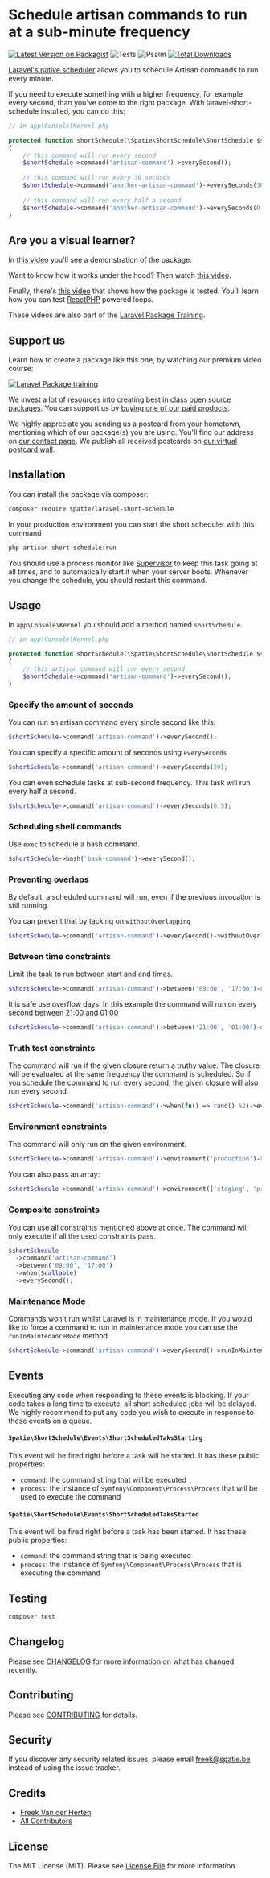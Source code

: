 # Schedule artisan commands to run at a sub-minute frequency

[![Latest Version on Packagist](https://img.shields.io/packagist/v/spatie/laravel-short-schedule.svg?style=flat-square)](https://packagist.org/packages/spatie/laravel-short-schedule)
![Tests](https://github.com/spatie/laravel-short-schedule/workflows/Tests/badge.svg)
![Psalm](https://github.com/spatie/laravel-short-schedule/workflows/Psalm/badge.svg)
[![Total Downloads](https://img.shields.io/packagist/dt/spatie/laravel-short-schedule.svg?style=flat-square)](https://packagist.org/packages/spatie/laravel-short-schedule)

[Laravel's native scheduler](https://laravel.com/docs/master/scheduling) allows you to schedule Artisan commands to run every minute. 

If you need to execute something with a higher frequency, for example every second, than you've come to the right package. With laravel-short-schedule installed, you can do this:

```php
// in app\Console\Kernel.php

protected function shortSchedule(\Spatie\ShortSchedule\ShortSchedule $shortSchedule)
{
    // this command will run every second
    $shortSchedule->command('artisan-command')->everySecond();
    
    // this command will run every 30 seconds
    $shortSchedule->command('another-artisan-command')->everySeconds(30);
    
    // this command will run every half a second
    $shortSchedule->command('another-artisan-command')->everySeconds(0.5);
}
```

## Are you a visual learner?

In [this video](https://spatie.be/videos/laravel-package-training/laravel-short-schedule-part-1-using-the-package) you'll see a demonstration of the package. 

Want to know how it works under the hood? Then watch [this video](https://spatie.be/videos/laravel-package-training/laravel-short-schedule-part-2-under-the-hood).

Finally, there's [this video](https://spatie.be/videos/laravel-package-training/laravel-short-schedule-part-3-testing-the-package) that shows how the package is tested. You'll learn how you can test [ReactPHP](https://reactphp.org) powered loops.

These videos are also part of the [Laravel Package Training](https://laravelpackage.training).

## Support us

Learn how to create a package like this one, by watching our premium video course:

[![Laravel Package training](https://spatie.be/github/package-training.jpg)](https://laravelpackage.training)

We invest a lot of resources into creating [best in class open source packages](https://spatie.be/open-source). You can support us by [buying one of our paid products](https://spatie.be/open-source/support-us).

We highly appreciate you sending us a postcard from your hometown, mentioning which of our package(s) you are using. You'll find our address on [our contact page](https://spatie.be/about-us). We publish all received postcards on [our virtual postcard wall](https://spatie.be/open-source/postcards).

## Installation

You can install the package via composer:

```bash
composer require spatie/laravel-short-schedule
```

In your production environment you can start the short scheduler with this command

```bash
php artisan short-schedule:run
```

You should use a process monitor like [Supervisor](http://supervisord.org/index.html) to keep this task going at all times, and to automatically start it when your server boots. Whenever you change the schedule, you should restart this command.

## Usage

In `app\Console\Kernel` you should add a method named `shortSchedule`.

```php
// in app\Console\Kernel.php

protected function shortSchedule(\Spatie\ShortSchedule\ShortSchedule $shortSchedule)
{
    // this artisan command will run every second
    $shortSchedule->command('artisan-command')->everySecond();
}
```

### Specify the amount of seconds

You can run an artisan command every single second like this:

```php
$shortSchedule->command('artisan-command')->everySecond();
```

You can specify a specific amount of seconds using `everySeconds`

```php
$shortSchedule->command('artisan-command')->everySeconds(30);
```

You can even schedule tasks at sub-second frequency. This task will run every half a second.

```php
$shortSchedule->command('artisan-command')->everySeconds(0.5);
```

 ### Scheduling shell commands
 
 Use `exec` to schedule a bash command.
 
```php
$shortSchedule->bash('bash-command')->everySecond();
```
 
 ### Preventing overlaps
 
 By default, a scheduled command will run, even if the previous invocation is still running.
 
 You can prevent that by tacking on `withoutOverlapping`
 
```php
$shortSchedule->command('artisan-command')->everySecond()->withoutOverlapping();
```
 
 ### Between time constraints
 
 Limit the task to run between start and end times.
 
 ```php
 $shortSchedule->command('artisan-command')->between('09:00', '17:00')->everySecond();
 ```

It is safe use overflow days. In this example the command will run on every second between 21:00 and 01:00

 ```php
 $shortSchedule->command('artisan-command')->between('21:00', '01:00')->everySecond();
 ```
 
 ### Truth test constraints
 
 The command will run if the given closure return a truthy value. The closure will be evaluated at the same frequency the command is scheduled. So if you schedule the command to run every second, the given closure will also run every second.
 
```php
$shortSchedule->command('artisan-command')->when(fn() => rand() %2)->everySecond();
```

 ### Environment constraints
 
 The command will only run on the given environment.
 
 ```php
 $shortSchedule->command('artisan-command')->environment('production')->everySecond();
 ```

You can also pass an array:

 ```php
 $shortSchedule->command('artisan-command')->environment(['staging', 'production'])->everySecond();
 ```

### Composite constraints

You can use all constraints mentioned above at once. The command will only execute if all the used constraints pass.

 ```php
 $shortSchedule
   ->command('artisan-command')
   ->between('09:00', '17:00')
   ->when($callable)
   ->everySecond();
 ```

### Maintenance Mode

Commands won't run whilst Laravel is in maintenance mode. If you would like to force a command to run in maintenance mode you can use the `runInMaintenanceMode` method. 

```php
$shortSchedule->command('artisan-command')->everySecond()->runInMaintenanceMode();
```

## Events

Executing any code when responding to these events is blocking. If your code takes a long time to execute, all short scheduled jobs will be delayed. We highly recommend to put any code you wish to execute in response to these events on a queue. 

#### `Spatie\ShortSchedule\Events\ShortScheduledTaksStarting`

This event will be fired right before a task will be started. It has these public properties:

- `command`: the command string that will be executed
- `process`: the instance of `Symfony\Component\Process\Process` that will be used to execute the command

#### `Spatie\ShortSchedule\Events\ShortScheduledTaksStarted`

This event will be fired right before a task has been started. It has these public properties:

- `command`: the command string that is being executed
- `process`: the instance of `Symfony\Component\Process\Process` that is executing the command

## Testing

``` bash
composer test
```

## Changelog

Please see [CHANGELOG](CHANGELOG.md) for more information on what has changed recently.

## Contributing

Please see [CONTRIBUTING](CONTRIBUTING.md) for details.

## Security

If you discover any security related issues, please email freek@spatie.be instead of using the issue tracker.

## Credits

- [Freek Van der Herten](https://github.com/freekmurze)
- [All Contributors](../../contributors)

## License

The MIT License (MIT). Please see [License File](LICENSE.md) for more information.
